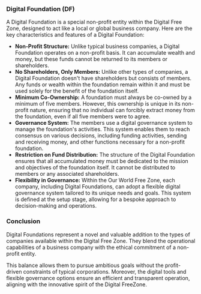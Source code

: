 
### Digital Foundation (DF)

A Digital Foundation is a special non-profit entity within the Digital Free Zone, designed to act like a local or global business company. Here are the key characteristics and features of a Digital Foundation:

- **Non-Profit Structure:** Unlike typical business companies, a Digital Foundation operates on a non-profit basis. It can accumulate wealth and money, but these funds cannot be returned to its members or shareholders.
- **No Shareholders, Only Members:** Unlike other types of companies, a Digital Foundation doesn't have shareholders but consists of members. Any funds or wealth within the foundation remain within it and must be used solely for the benefit of the foundation itself.
- **Minimum Co-Ownership:** A foundation must always be co-owned by a minimum of five members. However, this ownership is unique in its non-profit nature, ensuring that no individual can forcibly extract money from the foundation, even if all five members were to agree.
- **Governance System:** The members use a digital governance system to manage the foundation's activities. This system enables them to reach consensus on various decisions, including funding activities, sending and receiving money, and other functions necessary for a non-profit foundation.
- **Restriction on Fund Distribution:** The structure of the Digital Foundation ensures that all accumulated money must be dedicated to the mission and objectives of the foundation itself. It cannot be distributed to members or any associated shareholders.
- **Flexibility in Governance:** Within the Our World Free Zone, each company, including Digital Foundations, can adopt a flexible digital governance system tailored to its unique needs and goals. This system is defined at the setup stage, allowing for a bespoke approach to decision-making and operations.

### Conclusion

Digital Foundations represent a novel and valuable addition to the types of companies available within the Digital Free Zone. They blend the operational capabilities of a business company with the ethical commitment of a non-profit entity. 

This balance allows them to pursue ambitious goals without the profit-driven constraints of typical corporations. Moreover, the digital tools and flexible governance options ensure an efficient and transparent operation, aligning with the innovative spirit of the Digital FreeZone.